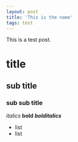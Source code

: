 ```yaml
---
layout: post
title: 'This is the name'
tags: test
---
```


This is a test post.

# title
## sub title
### sub sub title

*italics* **bold** ***bolditalics***

- list
- list
